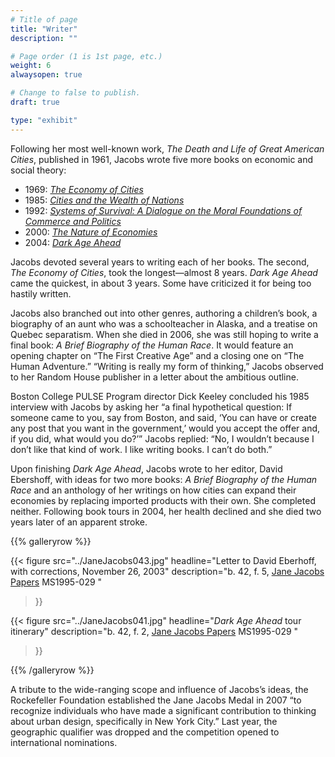 ```yaml
---
# Title of page
title: "Writer"
description: ""

# Page order (1 is 1st page, etc.)
weight: 6
alwaysopen: true

# Change to false to publish.
draft: true

type: "exhibit"
---
```

Following her most well-known work, *The Death and Life of Great American Cities*, published in 1961, Jacobs wrote five more books on economic and social theory:

- 1969: [*The Economy of Cities*](https://bc-primo.hosted.exlibrisgroup.com/permalink/f/l6ucgu/ALMA-BC21375126760001021)
- 1985: [*Cities and the Wealth of Nations*](https://bc-primo.hosted.exlibrisgroup.com/permalink/f/l6ucgu/ALMA-BC21328193960001021)
- 1992: [*Systems of Survival: A Dialogue on the Moral Foundations of Commerce and Politics*](https://bc-primo.hosted.exlibrisgroup.com/permalink/f/l6ucgu/ALMA-BC21336594600001021)
- 2000: [*The Nature of Economies*](https://bc-primo.hosted.exlibrisgroup.com/permalink/f/l6ucgu/ALMA-BC21333461990001021)
- 2004: [*Dark Age Ahead*](https://bc-primo.hosted.exlibrisgroup.com/permalink/f/l6ucgu/ALMA-BC21368978770001021)


Jacobs devoted several years to writing each of her books. The second, *The Economy of Cities*, took the longest—almost 8 years. *Dark Age Ahead* came the quickest, in about 3 years. Some have criticized it for being too hastily written.

Jacobs also branched out into other genres, authoring a children’s book, a biography of an aunt who was a schoolteacher in Alaska, and a treatise on Quebec separatism. When she died in 2006, she was still hoping to write a final book: *A Brief Biography of the Human Race*. It would feature an opening chapter on “The First Creative Age” and a closing one on “The Human Adventure.” “Writing is really my form of thinking,” Jacobs observed to her Random House publisher in a letter about the ambitious outline.

Boston College PULSE Program director Dick Keeley concluded his 1985 interview with Jacobs by asking her “a final hypothetical question: If someone came to you, say from Boston, and said, ‘You can have or create any post that you want in the government,’ would you accept the offer and, if you did, what would you do?’” Jacobs replied: “No, I wouldn’t because I don’t like that kind of work. I like writing books. I can’t do both.”

Upon finishing *Dark Age Ahead*, Jacobs wrote to her editor, David Ebershoff, with ideas for two more books: *A Brief Biography of the Human Race* and an anthology of her writings on how cities can expand their economies by replacing imported products with their own. She completed neither. Following book tours in 2004, her health declined and she died two years later of an apparent stroke.

{{% galleryrow %}}

{{< figure src="../JaneJacobs043.jpg"
           headline="Letter to David Eberhoff, with corrections, November 26, 2003"
           description="b. 42, f. 5, [Jane Jacobs Papers](https://bc-primo.hosted.exlibrisgroup.com/permalink/f/1jdnfk3/ALMA-BC21352764790001021) MS1995-029 "
>}}

{{< figure src="../JaneJacobs041.jpg"
          headline="*Dark Age Ahead* tour itinerary"
           description="b. 42, f. 2, [Jane Jacobs Papers](https://bc-primo.hosted.exlibrisgroup.com/permalink/f/1jdnfk3/ALMA-BC21352764790001021) MS1995-029 "
>}}

{{% /galleryrow %}}

A tribute to the wide-ranging scope and influence of Jacobs’s ideas, the Rockefeller Foundation established the Jane Jacobs Medal in 2007 “to recognize individuals who have made a significant contribution to thinking about urban design, specifically in New York City.” Last year, the geographic qualifier was dropped and the competition opened to international nominations.

